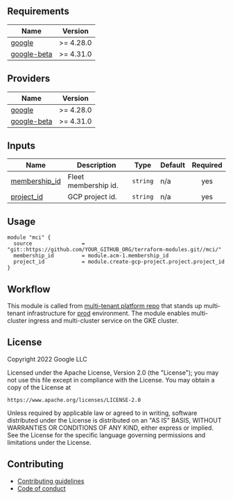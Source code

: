 <!-- BEGIN_TF_DOCS -->
## Requirements

| Name | Version |
|------|---------|
| <a name="requirement_google"></a> [google](#requirement\_google) | >= 4.28.0 |
| <a name="requirement_google-beta"></a> [google-beta](#requirement\_google-beta) | >= 4.31.0 |


## Providers

| Name | Version |
|------|---------|
| <a name="requirement_google"></a> [google](#requirement\_google) | >= 4.28.0 |
| <a name="provider_google-beta"></a> [google-beta](#provider\_google-beta) | >= 4.31.0 |

## Inputs

| Name                                                                  | Description          | Type | Default | Required |
|-----------------------------------------------------------------------|----------------------|------|---------|:--------:|
| <a name="membership_id"></a> [membership\_id](#input\_membership\_id) | Fleet membership id. | `string` | n/a | yes |
| <a name="project_id"></a> [project\_id](#input\_project\_id)          | GCP project id.      | `string` | n/a | yes |

## Usage
```hcl
module "mci" {
  source                = "git::https://github.com/YOUR_GITHUB_ORG/terraform-modules.git//mci/"
  membership_id         = module.acm-1.membership_id
  project_id            = module.create-gcp-project.project.project_id
}
```

## Workflow
This module is called from [multi-tenant platform repo][muti-tenant-platform-repo] that stands up multi-tenant infrastructure for  [prod][prod-multi-tenant] environment.
The module enables multi-cluster ingress and multi-cluster service on the GKE cluster.

## License

Copyright 2022 Google LLC

Licensed under the Apache License, Version 2.0 (the "License");
you may not use this file except in compliance with the License.
You may obtain a copy of the License at

    https://www.apache.org/licenses/LICENSE-2.0

Unless required by applicable law or agreed to in writing, software
distributed under the License is distributed on an "AS IS" BASIS,
WITHOUT WARRANTIES OR CONDITIONS OF ANY KIND, either express or implied.
See the License for the specific language governing permissions and
limitations under the License.

## Contributing

*   [Contributing guidelines][contributing-guidelines]
*   [Code of conduct][code-of-conduct]

<!-- LINKS: https://www.markdownguide.org/basic-syntax/#reference-style-links -->

[contributing-guidelines]: CONTRIBUTING.md
[code-of-conduct]: code-of-conduct.md

<!-- END_TF_DOCS -->

[muti-tenant-platform-repo]: ../../platform-template
[prod-multi-tenant]: ../../platform-template/env/prod/main.tf?plain=1#L89
